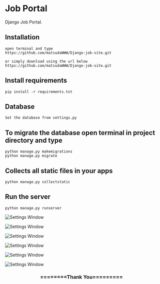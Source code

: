 # Job Portal
Django Job Portal.       


## Installation 

```
open terminal and type
https://github.com/matsudaWWW/Django-job-site.git

or simply download using the url below
https://github.com/matsudaWWW/Django-job-site.git
```

## Install requirements

```
pip install -r requirements.txt
```
## Database

```
Set the database from settings.py
```

## To migrate the database open terminal in project directory and type
```
python manage.py makemigrations
python manage.py migrate
```

## Collects all static files in your apps

```
python manage.py collectstatic
```

## Run the server
```
python manage.py runserver
```

![Settings Window](https://github.com/matsudaWWW/Django-job-site.git/master/screenshots/screencapture-127-0-0-1-8000-2020-05-08-17_03_46.png)

![Settings Window](https://github.com/matsudaWWW/Django-job-site.git/master/screenshots/screencapture-127-0-0-1-8000-jobs-2020-05-08-17_40_01.png)

![Settings Window](https://github.com/matsudaWWW/Django-job-site.git/master/screenshots/screencapture-127-0-0-1-8000-job-79-2020-05-08-16_59_55.png)

![Settings Window](https://github.com/matsudaWWW/Django-job-site.git/master/screenshots/screencapture-127-0-0-1-8000-job-create-2020-05-08-17_00_46.png)

![Settings Window](https://github.com/matsudaWWW/Django-job-site.git/master/screenshots/screencapture-127-0-0-1-8000-dashboard-2020-05-08-17_01_07.png)

![Settings Window](https://github.com/matsudaWWW/Django-job-site.git/master/screenshots/screencapture-127-0-0-1-8000-dashboard-employer-job-54-applicants-2020-05-08-17_01_34.png)

<div align="center">
    <h3>========Thank You=========</h3>
</div>


